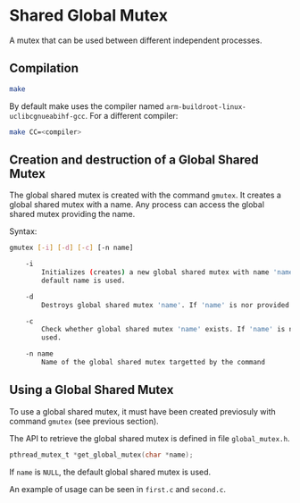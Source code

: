 # Shared Global Mutex

A mutex that can be used between different independent processes.

## Compilation

```bash
make
```

By default make uses the compiler named `arm-buildroot-linux-uclibcgnueabihf-gcc`. For a different compiler:

```bash
make CC=<compiler>
```

## Creation and destruction of a Global Shared Mutex

The global shared mutex is created with the command `gmutex`. It creates a global shared mutex with a name. Any process
can access the global shared mutex providing the name.

Syntax:

```bash
gmutex [-i] [-d] [-c] [-n name]

    -i
        Initializes (creates) a new global shared mutex with name 'name'. If 'name' is nor provided with [-n name], a
        default name is used.

    -d
        Destroys global shared mutex 'name'. If 'name' is nor provided with [-n name], a default name is used.

    -c
        Check whether global shared mutex 'name' exists. If 'name' is nor provided with [-n name], a default name is 
        used.

    -n name
        Name of the global shared mutex targetted by the command 
```

## Using a Global Shared Mutex

To use a global shared mutex, it must have been created previosuly with command `gmutex` (see previous section).

The API to retrieve the global shared mutex is defined in file `global_mutex.h`. 

```c
pthread_mutex_t *get_global_mutex(char *name);
```

If `name` is `NULL`, the default global shared mutex is used.

An example of usage can be seen in `first.c` and `second.c`. 